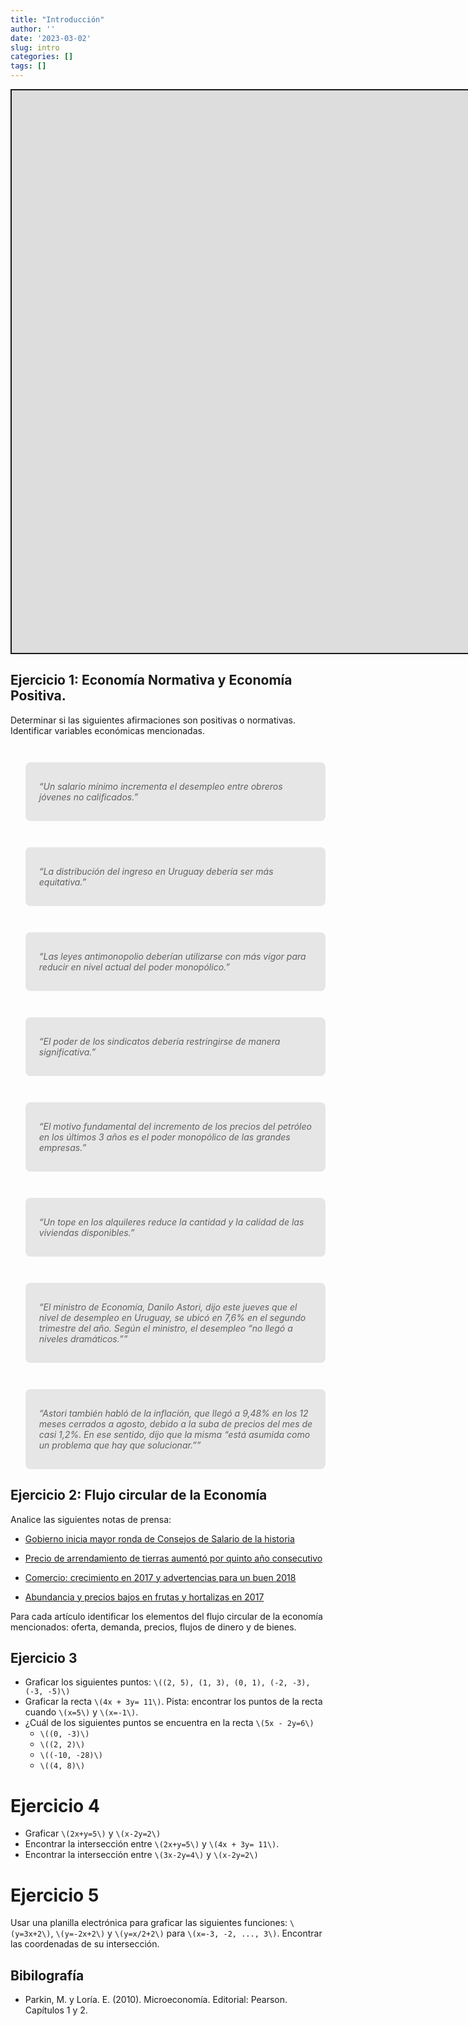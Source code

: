 ```yaml
---
title: "Introducción"
author: ''
date: '2023-03-02'
slug: intro
categories: []
tags: []
---
```


<script src="{{< blogdown/postref >}}index_files/fitvids/fitvids.min.js"></script>
<style type="text/css">
.twitter-tweet {
  margin-left: auto;
  margin-right: auto;
}

blockquote {
  margin-top: 3em;
  background: hsl(0deg 0% 90%);
  padding: 16px 20px;
  border-radius: 8px;
  font-style: italic;
}

blockquote p::before {
    content: '“';
  }

blockquote p::after {
    content: '”';
  }
</style>
<div class="shareagain" style="min-width:300px;margin:1em auto;">
<iframe src="https://slides-intro.netlify.app/" width="1600" height="900" style="border:2px solid currentColor;" loading="lazy" allowfullscreen></iframe>
<script>fitvids('.shareagain', {players: 'iframe'});</script>
</div>

## Ejercicio 1: Economía Normativa y Economía Positiva.

Determinar si las siguientes afirmaciones son positivas o normativas. Identificar variables económicas mencionadas.

> Un salario mínimo incrementa el desempleo entre obreros jóvenes no calificados.

> La distribución del ingreso en Uruguay debería ser más equitativa.

> Las leyes antimonopolio deberían utilizarse con más vigor para reducir en nivel actual del poder monopólico.

> El poder de los sindicatos debería restringirse de manera significativa.

> El motivo fundamental del incremento de los precios del petróleo en los últimos 3 años es el poder monopólico de las grandes empresas.

> Un tope en los alquileres reduce la cantidad y la calidad de las viviendas disponibles.

> El ministro de Economía, Danilo Astori, dijo este jueves que el nivel de desempleo en Uruguay, se ubicó en 7,6% en el segundo trimestre del año. Según el ministro, el desempleo “no llegó a niveles dramáticos.”

> Astori también habló de la inflación, que llegó a 9,48% en los 12 meses cerrados a agosto, debido a la suba de precios del mes de casi 1,2%. En ese sentido, dijo que la misma “está asumida como un problema que hay que solucionar.”

## Ejercicio 2: Flujo circular de la Economía

Analice las siguientes notas de prensa:

-   [Gobierno inicia mayor ronda de Consejos de Salario de la historia](http://www.180.com.uy/articulo/73654_gobierno-inicia-mayor-ronda-de-consejos-de-salario-de-la-historia)

-   [Precio de arrendamiento de tierras aumentó por quinto año consecutivo](http://www.180.com.uy/articulo/55791_precio-de-arrendamiento-de-tierras-aumento-por-quinto-ano-consecutivo)

-   [Comercio: crecimiento en 2017 y advertencias para un buen 2018](http://www.180.com.uy/articulo/73090_comercio-tuvo-un-2017-de-crecimiento-y-espera-un-buen-2018)

-   [Abundancia y precios bajos en frutas y hortalizas en 2017](http://www.180.com.uy/articulo/71800_abundancia-y-precios-bajos-en-frutas-y-hortalizas-en-2017)

Para cada artículo identificar los elementos del flujo circular de la economía mencionados: oferta, demanda, precios, flujos de dinero y de bienes.

## Ejercicio 3

-   Graficar los siguientes puntos: `\((2, 5), (1, 3), (0, 1), (-2, -3), (-3, -5)\)`
-   Graficar la recta `\(4x + 3y= 11\)`. Pista: encontrar los puntos de la recta cuando `\(x=5\)` y `\(x=-1\)`.
-   ¿Cuál de los siguientes puntos se encuentra en la recta `\(5x - 2y=6\)`
    -   `\((0, -3)\)`
    -   `\((2, 2)\)`
    -   `\((-10, -28)\)`
    -   `\((4, 8)\)`

# Ejercicio 4

-   Graficar `\(2x+y=5\)` y `\(x-2y=2\)`
-   Encontrar la intersección entre `\(2x+y=5\)` y `\(4x + 3y= 11\)`.
-   Encontrar la intersección entre `\(3x-2y=4\)` y `\(x-2y=2\)`

# Ejercicio 5

Usar una planilla electrónica para graficar las siguientes funciones: `\(y=3x+2\)`, `\(y=-2x+2\)` y `\(y=x/2+2\)` para `\(x=-3, -2, ..., 3\)`. Encontrar las coordenadas de su intersección.

<!-- ## Ejercicio 3: La FPP  -->
<!-- 1. Econolandia tiene 1000 horas de trabajo disponibles para producir cortes de pelo y remeras. Un corte de pelo requiere `\(1/2\)` hora de trabajo, y una remera `\(5\)`. Dibujar la FPP de Econolandia.  -->
<!-- ## Ejercicio 4: La FPP  -->
<!-- 2. En una economía que produce bienes agrícolas y manufacturas, se hace un descubrimiento científico que mejora el rendimiento de los cultivos sin afectar la producción industrial. Grafique este impacto en la FPP. -->
<!-- ## Ejercicio 5: La FPP  -->
<!-- 3. Juan tiene 10 horas para estudiar para dos pruebas: Historia y Economía. Dibuje la FPP de notas de las dos materias. Explique qué variables van en cada eje.  -->
<!-- En gráficos separados dibuje: -->
<!-- - El efecto de estudiar con música alta en vez de en silencio. -->
<!-- - El efecto de estudiar 15 horas en vez de 10. -->
<!-- - El efecto de la creación de una canal de youtube de videos de historia que hace que Juan sea más eficiente estudiando historia. Cada hora que pasa estudiando historia hace que saque mejores notas. -->

## Bibilografía

-   Parkin, M. y Loría. E. (2010). Microeconomía. Editorial: Pearson. Capítulos 1 y 2.
